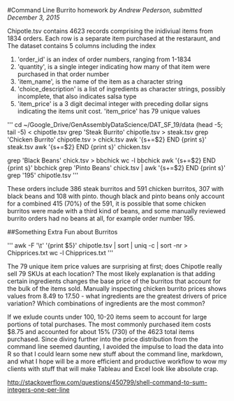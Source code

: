 #Command Line Burrito homework
*by Andrew Pederson, submitted December 3, 2015*

<p>Chipotle.tsv contains 4623 records comprising the inidiviual items from 1834 orders.  Each row is a separate item purchased at the restaraunt, and The dataset contains 5 columns including the index 

1. 'order_id' is an index of order numbers, ranging from 1-1834
2. 'quantity', is a single integer indicating how many of that item were purchased in that order number 
3. 'item_name', is the name of the item as a character string
4. 'choice_description' is a list of ingredients as character strings, possibly incomplete, that also indicates salsa type 
5. 'item_price' is a 3 digit decimal integer with preceding dollar signs indicating the items unit cost. 'item_price' has 79 unique values 
</p> 

'''
cd ~/Google_Drive/GenAssemblyDataScience/DAT_SF_19/data
(head -5; tail -5) < chipotle.tsv
grep 'Steak Burrito' chipotle.tsv > steak.tsv
grep 'Chicken Burrito' chipotle.tsv > chick.tsv
awk '{s+=$2} END {print s}' steak.tsv
awk '{s+=$2} END {print s}' chicken.tsv 

grep 'Black Beans' chick.tsv > bbchick
wc -l bbchick
awk '{s+=$2} END {print s}' bbchick
grep 'Pinto Beans' chick.tsv | awk '{s+=$2} END {print s}'
grep '195' chipotle.tsv 
'''

<p>These orders include 386 steak burritos and 591 chicken burritos, 307 with black beans and 108 with pinto.  though black and pinto beans only account for a combined 415 (70%) of the 591, it is possible that some chicken burritos were made with a third kind of beans, and some manually reviewed burrito orders had no beans at all, for example order number 195.</p>

##Something Extra Fun about Burritos

'''
awk -F '\t' '{print $5}' chipotle.tsv | sort | uniq -c | sort -nr > Chipprices.txt
wc -l Chipprices.txt
'''

<p>The 79 unique item price values are surprising at first; does Chipotle really sell 79 SKUs at each location? The most likely explanation is that adding certain ingredients changes the base price of the burritos that account for the bulk of the items sold. Manually inspecting chicken burrito prices shows values from 8.49 to 17.50 - what ingredients are the greatest drivers of price variation? Which combinations of ingredients are the most common?</p>


 <p>If we exlude counts under 100, 10-20 items seem to account for large portions of total purchases.  The most commonly purchased item costs $8.75 and accounted for about 15% (730) of the 4623 total items purchased. Since diving further into the price distribution from the command line seemed daunting, I avoided the impulse to load the data into R so that I could learn some new stuff about the command line, markdown, and what I hope will be a more efficient and productive workflow to wow my clients with stuff that will make Tableau and Excel look like absolute crap.</p>    


http://stackoverflow.com/questions/450799/shell-command-to-sum-integers-one-per-line


